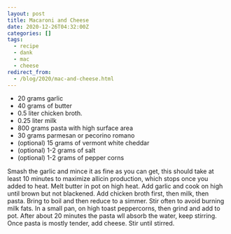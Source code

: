 ```yaml
---
layout: post
title: Macaroni and Cheese
date: 2020-12-26T04:32:00Z
categories: []
tags:
  - recipe
  - dank
  - mac
  - cheese
redirect_from:
  - /blog/2020/mac-and-cheese.html
---
```


- 20 grams garlic
- 40 grams of butter
- 0.5 liter chicken broth.
- 0.25 liter milk
- 800 grams pasta with high surface area
- 30 grams parmesan or pecorino romano
- (optional) 15 grams of vermont white cheddar
- (optional) 1-2 grams of salt
- (optional) 1-2 grams of pepper corns

Smash the garlic and mince it as fine as you can get, this should take at least 10 minutes to maximize allicin production, which stops once you added to heat. Melt butter in pot on high heat. Add garlic and cook on high until brown but not blackened. Add chicken broth first, then milk, then pasta. Bring to boil and then reduce to a simmer. Stir often to avoid burning milk fats. In a small pan, on high toast peppercorns, then grind and add to pot. After about 20 minutes the pasta wll absorb the water, keep stirring. Once pasta is mostly tender, add cheese. Stir until stirred.
